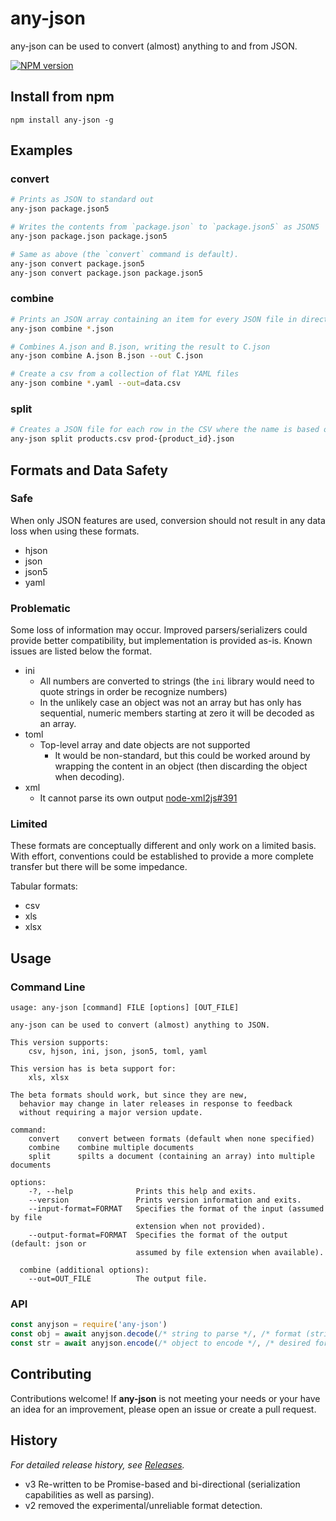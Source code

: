 # any-json

any-json can be used to convert (almost) anything to and from JSON.

[![NPM version](https://img.shields.io/npm/v/any-json.svg?style=flat-square)](http://www.npmjs.com/package/any-json)

## Install from npm

```
npm install any-json -g
```

## Examples

### convert

```bash
# Prints as JSON to standard out
any-json package.json5

# Writes the contents from `package.json` to `package.json5` as JSON5
any-json package.json package.json5

# Same as above (the `convert` command is default).
any-json convert package.json5
any-json convert package.json package.json5
```

### combine

```bash
# Prints an JSON array containing an item for every JSON file in directory
any-json combine *.json

# Combines A.json and B.json, writing the result to C.json
any-json combine A.json B.json --out C.json

# Create a csv from a collection of flat YAML files
any-json combine *.yaml --out=data.csv
```

### split

```bash
# Creates a JSON file for each row in the CSV where the name is based on the `product_id` column
any-json split products.csv prod-{product_id}.json
```

## Formats and Data Safety

### Safe

When only JSON features are used, conversion should not result in any data loss when using these formats.

- hjson
- json
- json5
- yaml

### Problematic

Some loss of information may occur.  Improved parsers/serializers could provide better compatibility, but implementation is provided as-is.  Known issues are listed below the format.

- ini
  - All numbers are converted to strings (the `ini` library would need to quote strings in order be recognize numbers)
  - In the unlikely case an object was not an array but has only has sequential, numeric members starting at zero it will be decoded as an array.
- toml
  - Top-level array and date objects are not supported
    - It would be non-standard, but this could be worked around by wrapping the content in an object (then discarding the object when decoding).
- xml
  - It cannot parse its own output [node-xml2js#391](https://github.com/Leonidas-from-XIV/node-xml2js/issues/391)

### Limited

These formats are conceptually different and only work on a limited basis.  With effort, conventions could be established to provide a more complete transfer but there will be some impedance.

Tabular formats:
- csv
- xls
- xlsx

## Usage

### Command Line

```
usage: any-json [command] FILE [options] [OUT_FILE]

any-json can be used to convert (almost) anything to JSON.

This version supports:
    csv, hjson, ini, json, json5, toml, yaml

This version has is beta support for:
    xls, xlsx

The beta formats should work, but since they are new,
  behavior may change in later releases in response to feedback
  without requiring a major version update.

command:
    convert    convert between formats (default when none specified)
    combine    combine multiple documents
    split      spilts a document (containing an array) into multiple documents

options:
    -?, --help              Prints this help and exits.
    --version               Prints version information and exits.
    --input-format=FORMAT   Specifies the format of the input (assumed by file
                            extension when not provided).
    --output-format=FORMAT  Specifies the format of the output (default: json or
                            assumed by file extension when available).

  combine (additional options):
    --out=OUT_FILE          The output file.
```

### API

```js
const anyjson = require('any-json')
const obj = await anyjson.decode(/* string to parse */, /* format (string) */)
const str = await anyjson.encode(/* object to encode */, /* desired format (string) */)
```

## Contributing

Contributions welcome!  If **any-json** is not meeting your needs or your have an idea for an improvement, please open an issue or create a pull request.

## History

_For detailed release history, see [Releases](https://github.com/any-json/any-json/releases)._

- v3 Re-written to be Promise-based and bi-directional (serialization capabilities as well as parsing).
- v2 removed the experimental/unreliable format detection.
